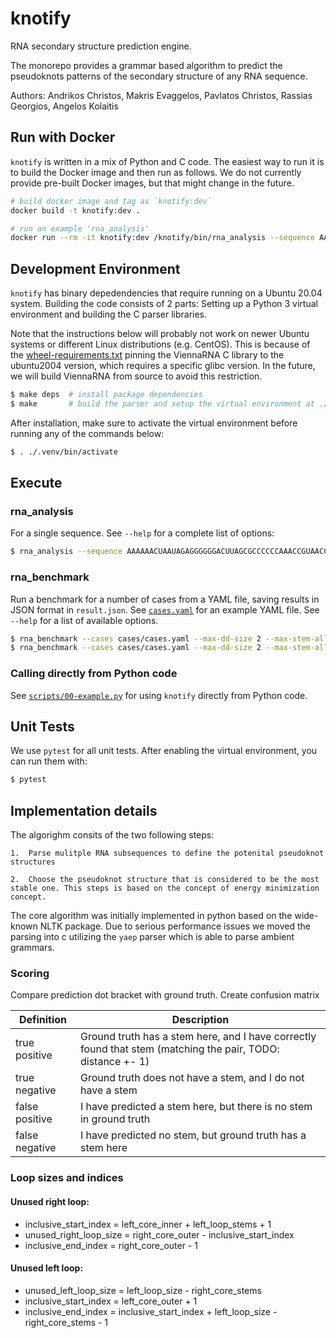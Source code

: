 # knotify

RNA secondary structure prediction engine.

The monorepo provides a grammar based algorithm to predict the pseudoknots patterns of the secondary structure of any RNA sequence.

Authors: Andrikos Christos, Makris Evaggelos, Pavlatos Christos, Rassias Georgios, Angelos Kolaitis

## Run with Docker

`knotify` is written in a mix of Python and C code. The easiest way to run it is to build the Docker image and then run as follows. We do not currently provide pre-built Docker images, but that might change in the future.

```bash
# build docker image and tag as `knotify:dev`
docker build -t knotify:dev .

# run an example 'rna_analysis'
docker run --rm -it knotify:dev /knotify/bin/rna_analysis --sequence AAAAAACUAAUAGAGGGGGGACUUAGCGCCCCCCAAACCGUAACCCC
```

## Development Environment

`knotify` has binary depedendencies that require running on a Ubuntu 20.04 system. Building the code consists of 2 parts: Setting up a Python 3 virtual environment and building the C parser libraries.

Note that the instructions below will probably not work on newer Ubuntu systems or different Linux distributions (e.g. CentOS). This is because of the [wheel-requirements.txt](./wheel-requirements.txt) pinning the ViennaRNA C library to the ubuntu2004 version, which requires a specific glibc version. In the future, we will build ViennaRNA from source to avoid this restriction.

```bash
$ make deps  # install package dependencies
$ make       # build the parser and setup the virtual environment at ./.venv
```

After installation, make sure to activate the virtual environment before running any of the commands below:

```bash
$ . ./.venv/bin/activate
```

## Execute

### rna_analysis

For a single sequence. See `--help` for a complete list of options:

```bash
$ rna_analysis --sequence AAAAAACUAAUAGAGGGGGGACUUAGCGCCCCCCAAACCGUAACCCC
```

### rna_benchmark

Run a benchmark for a number of cases from a YAML file, saving results in JSON format in `result.json`. See [`cases.yaml`](./cases/cases.yaml) for an example YAML file. See `--help` for a list of available options.

```bash
$ rna_benchmark --cases cases/cases.yaml --max-dd-size 2 --max-stem-allow-smaller 1 --allow-ug --prune-early --parser bruteforce > result.json
$ rna_benchmark --cases cases/cases.yaml --max-dd-size 2 --max-stem-allow-smaller 1 --allow-ug --prune-early --parser yaep > result.json
```

### Calling directly from Python code

See [`scripts/00-example.py`](./scripts/00-example.py) for using `knotify` directly from Python code.

## Unit Tests

We use `pytest` for all unit tests. After enabling the virtual environment, you can run them with:

```bash
$ pytest
```

## Implementation details

The algorighm consits of the two following steps:

    1.  Parse mulitple RNA subsequences to define the potenital pseudoknot structures

    2.  Choose the pseudoknot structure that is considered to be the most stable one. This steps is based on the concept of energy minimization concept.

The core algorithm was initially implemented in python based on the wide-known NLTK package. Due to serious performance issues we moved the parsing into c utilizing the `yaep` parser which is able to parse ambient grammars.

### Scoring

Compare prediction dot bracket with ground truth. Create confusion matrix

| Definition     | Description                                                                                                 |
| -------------- | ----------------------------------------------------------------------------------------------------------- |
| true positive  | Ground truth has a stem here, and I have correctly found that stem (matching the pair, TODO: distance +- 1) |
| true negative  | Ground truth does not have a stem, and I do not have a stem                                                 |
| false positive | I have predicted a stem here, but there is no stem in ground truth                                          |
| false negative | I have predicted no stem, but ground truth has a stem here                                                  |

### Loop sizes and indices

#### Unused right loop:
- inclusive_start_index = left_core_inner + left_loop_stems + 1
- unused_right_loop_size = right_core_outer - inclusive_start_index
- inclusive_end_index = right_core_outer - 1

#### Unused left loop:
- unused_left_loop_size = left_loop_size - right_core_stems
- inclusive_start_index = left_core_outer + 1
- inclusive_end_index = inclusive_start_index + left_loop_size - right_core_stems - 1
